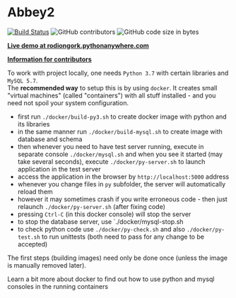 # Abbey2

[![Build Status](https://travis-ci.org/CodeAbbey/abbey2.svg?branch=master)](https://travis-ci.org/CodeAbbey/abbey2)
![GitHub contributors](https://img.shields.io/github/contributors/CodeAbbey/abbey2.svg)
![GitHub code size in bytes](https://img.shields.io/github/languages/code-size/CodeAbbey/abbey2.svg)

**[Live demo at rodiongork.pythonanywhere.com](https://rodiongork.pythonanywhere.com/)**

**[Information for contributors](https://github.com/CodeAbbey/abbey2/wiki)**

To work with project locally, one needs `Python 3.7` with certain libraries and `MySQL 5.7`.  
The **recommended way** to setup this is by using `docker`. It creates small "virtual machines" (called "containers")
with all stuff installed - and you need not spoil your system configuration.

- first run `./docker/build-py3.sh` to create docker image with python and its libraries
- in the same manner run `./docker/build-mysql.sh` to create image with database and schema
- then whenever you need to have test server running, execute in separate console `./docker/mysql.sh` and
    when you see it started (may take several seconds), execute `./docker/py-server.sh`
    to launch application in the test server
- access the application in the browser by `http://localhost:5000` address
- whenever you change files in `py` subfolder, the server will automatically reload them
- however it may sometimes crash if you write erroneous code - then just relaunch `./docker/py-server.sh` (after fixing code)
- pressing `Ctrl-C` (in this docker console) will stop the server
- to stop the database server, use `./docker/mysql-stop.sh
- to check python code use `./docker/py-check.sh`
    and also `./docker/py-test.sh` to run unittests (both need to pass for
    any change to be accepted)

The first steps (building images) need only be done once (unless the image is manually removed later).

Learn a bit more about docker to find out how to use python and mysql consoles in the running containers
